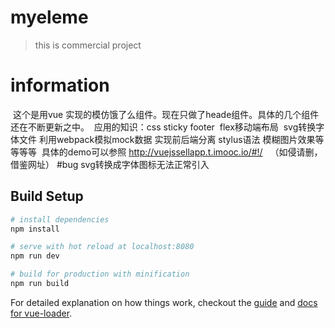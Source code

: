 # myeleme

> this is commercial project

# information
  这个是用vue 实现的模仿饿了么组件。现在只做了heade组件。具体的几个组件还在不断更新之中。
  应用的知识：css sticky footer  flex移动端布局  svg转换字体文件 利用webpack模拟mock数据 实现前后端分离 stylus语法 模糊图片效果等等等等
  具体的demo可以参照 http://vuejssellapp.t.imooc.io/#!/    （如侵请删，借鉴网址）
#bug
svg转换成字体图标无法正常引入
## Build Setup

``` bash
# install dependencies
npm install

# serve with hot reload at localhost:8080
npm run dev

# build for production with minification
npm run build
```

For detailed explanation on how things work, checkout the [guide](http://vuejs-templates.github.io/webpack/) and [docs for vue-loader](http://vuejs.github.io/vue-loader).

